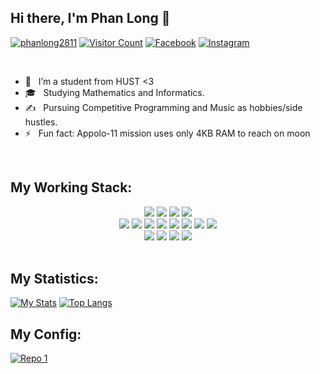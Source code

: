 ## Hi there, I'm Phan Long 👋

[![phanlong2811](https://img.shields.io/website?color=blue&label=phanlong2811&style=flat&up_message=Online&url=https://www.facebook.com/phanlong2811)](https://www.facebook.com/phanlong2811)
[![Visitor Count](https://komarev.com/ghpvc/?username=phanlong2811&color=blue&logo=flat)](https://github.com/phanlong2811)
[![Facebook](https://img.shields.io/badge/phanlong2811-white?style=flat&logo=Facebook&logoColor=blue/)](https://wwww.facebook.com/phanlong2811)
[![Instagram](https://img.shields.io/badge/phanlong2811-white?style=flat&logo=Instagram&logoColor=pink)](https://www.instagram.com/phanlong2811/)

<br>

<!-- - 🔭 I’m currently working on to brushing up my skills -->
<!-- - 🌱 I’m currently learning ReactJS and Tailwind -->
<!-- - 👯 I’m looking to collaborate on JavaScript projects -->
<!-- - 💬 Ask me about PHP, Jquery and JavaScript -->
<!-- - 📫 How to reach me: <a href="www.facebook.com/phanlong2811">phanlong2811</a> -->
- 🔭 &nbsp; I’m a student from HUST <3
- 🎓 &nbsp; Studying Mathematics and Informatics.
- ✍️  &nbsp; Pursuing Competitive Programming and Music as hobbies/side hustles.
- ⚡ &nbsp; Fun fact: Appolo-11 mission uses only 4KB RAM to reach on moon

<br>

## My Working Stack:

<div align="center">
    <img src="https://img.shields.io/badge/-C++-000000?&style=flat&logo=c%2B%2B&logoColor=0277BD" />
    <img src="https://img.shields.io/badge/-C-000000?&style=flat&logo=c&logoColor=5968BA" />
    <img src="https://img.shields.io/badge/-Java-000000?style=flat&logo=java&logoColor=F44336" />
    <img src="https://img.shields.io/badge/-Python-000000?style=flat&logo=python&logoColorhalf=396E9B" /> <br>
    <img src="https://img.shields.io/badge/-HTML-000000?&style=flat&logo=html5&logoColor=E44D26" />
    <img src="https://img.shields.io/badge/-CSS-000000?&style=flat&logo=css3&logoColor=42A5F5" />
    <img src="https://img.shields.io/badge/-JavaScript-000000?style=flat&logo=javascript&logoColor=FFCA28" />
    <img src="https://img.shields.io/badge/-PHP-000000?style=flat&logo=php&logoColor=1E87E3" />
    <img src="https://img.shields.io/badge/-React-000000?style=flat&logo=react&logoColor=03AABF" />
    <img src="https://img.shields.io/badge/-Bootstrap-000000?style=flat&logo=bootstrap&logoColor=03AABF" />
    <img src="https://img.shields.io/badge/-Node.js-000000?&style=flat&logo=node.js&logoColor=8AC149" />
    <img src="https://img.shields.io/badge/-NPM-000000?&style=flat&logo=npm&logoColor=CB3837" /> <br>
    <img src="https://img.shields.io/badge/-MySQL-000000?style=flat&logo=mysql&logoColor=E6892E" />
    <img src="https://img.shields.io/badge/Jquery-000000?&style=flat&logo=jquery&logoColor=0d7ebe" />
    <img src="https://img.shields.io/badge/-git-000000?&style=flat&logo=git&logoColor=E64A19" />
    <img src="https://img.shields.io/badge/-Github-000000?style=flat&logo=github&logoColor=DEDEDF" />
</div>
<br />

## My Statistics:

[![My Stats](https://github-readme-stats.vercel.app/api?username=phanlong2811&show_icons=true&title_color=fe6287&icon_color=fe6287&text_color=ffffff&bg_color=0a192f&count_private=true)](https://github.com/phanlong2811?tab=repositories)
[![Top Langs](https://github-readme-stats.vercel.app/api/top-langs/?username=phanlong2811&layout=compact&show_icons=true&title_color=fe6287&icon_color=fe6287&text_color=ffffff&bg_color=0a192f)](https://github.com/phanlong2811?tab=repositories)

<!-- - 🤔 I’m looking for help with  -->

## My Config:
[![Repo 1](https://github-readme-stats.vercel.app/api/pin/?username=phanlong2811&repo=dotfiles&show_icons=true&title_color=fe6287&icon_color=fe6287&text_color=ffffff&bg_color=0a192f)](https://github.com/phanlong2811/dotfiles)

